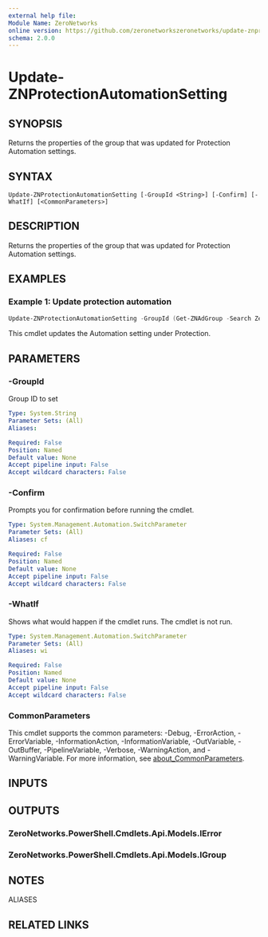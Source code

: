 ```yaml
---
external help file:
Module Name: ZeroNetworks
online version: https://github.com/zeronetworkszeronetworks/update-znprotectionautomationsetting
schema: 2.0.0
---
```


# Update-ZNProtectionAutomationSetting

## SYNOPSIS
Returns the properties of the group that was updated for Protection Automation settings.

## SYNTAX

```
Update-ZNProtectionAutomationSetting [-GroupId <String>] [-Confirm] [-WhatIf] [<CommonParameters>]
```

## DESCRIPTION
Returns the properties of the group that was updated for Protection Automation settings.

## EXAMPLES

### Example 1: Update protection automation
```powershell
Update-ZNProtectionAutomationSetting -GroupId (Get-ZNAdGroup -Search ZeroNetworksProtectedAssets).Id
```

This cmdlet updates the Automation setting under Protection.

## PARAMETERS

### -GroupId
Group ID to set

```yaml
Type: System.String
Parameter Sets: (All)
Aliases:

Required: False
Position: Named
Default value: None
Accept pipeline input: False
Accept wildcard characters: False
```

### -Confirm
Prompts you for confirmation before running the cmdlet.

```yaml
Type: System.Management.Automation.SwitchParameter
Parameter Sets: (All)
Aliases: cf

Required: False
Position: Named
Default value: None
Accept pipeline input: False
Accept wildcard characters: False
```

### -WhatIf
Shows what would happen if the cmdlet runs.
The cmdlet is not run.

```yaml
Type: System.Management.Automation.SwitchParameter
Parameter Sets: (All)
Aliases: wi

Required: False
Position: Named
Default value: None
Accept pipeline input: False
Accept wildcard characters: False
```

### CommonParameters
This cmdlet supports the common parameters: -Debug, -ErrorAction, -ErrorVariable, -InformationAction, -InformationVariable, -OutVariable, -OutBuffer, -PipelineVariable, -Verbose, -WarningAction, and -WarningVariable. For more information, see [about_CommonParameters](http://go.microsoft.com/fwlink/?LinkID=113216).

## INPUTS

## OUTPUTS

### ZeroNetworks.PowerShell.Cmdlets.Api.Models.IError

### ZeroNetworks.PowerShell.Cmdlets.Api.Models.IGroup

## NOTES

ALIASES

## RELATED LINKS


